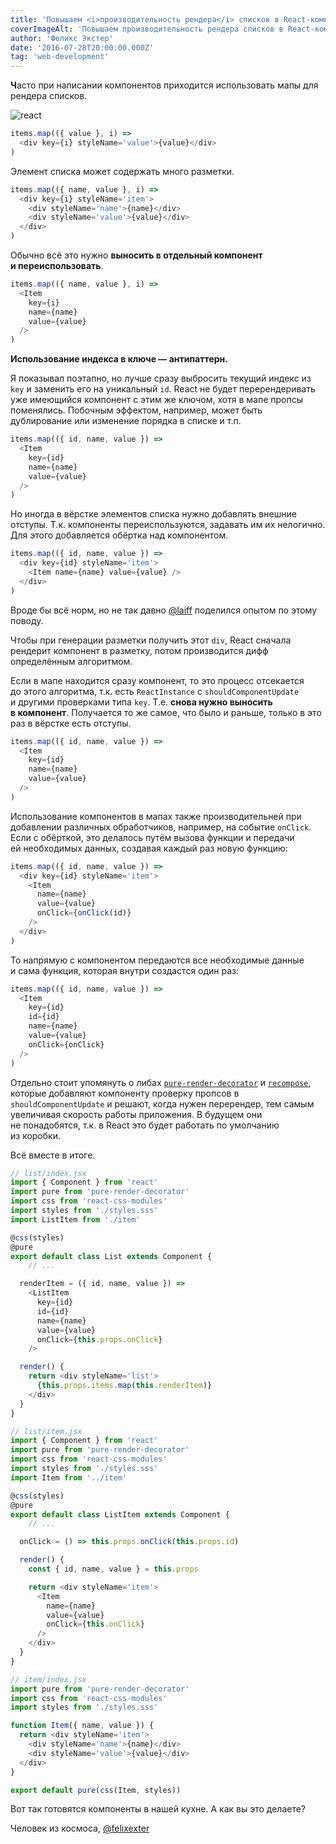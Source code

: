 ```yaml
---
title: 'Повышаем <i>производительность рендера</i> списков в React-компонентах'
coverImageAlt: 'Повышаем производительность рендера списков в React-компонентах'
author: 'Феликс Экстер'
date: '2016-07-28T20:00:00.000Z'
tag: 'web-development'
---
```


**Ч**асто при написании компонентов приходится использовать мапы для рендера списков.

<Img imageName="react" alt="react"/>

```js
items.map(({ value }, i) =>
  <div key={i} styleName='value'>{value}</div>
)
```

Элемент списка может содержать много разметки.

```js
items.map(({ name, value }, i) =>
  <div key={i} styleName='item'>
    <div styleName='name'>{name}</div>
    <div styleName='value'>{value}</div>
  </div>
)
```

Обычно всё это нужно **выносить в отдельный компонент и переиспользовать**.

```js
items.map(({ name, value }, i) =>
  <Item
    key={i}
    name={name}
    value={value}
  />
)
```

**Использование индекса в ключе — антипаттерн.**

Я показывал поэтапно, но лучше сразу выбросить текущий индекс из `key` и заменить его на уникальный `id`.
React не будет перерендеривать уже имеющийся компонент с этим же ключом, хотя в мапе пропсы поменялись.
Побочным эффектом, например, может быть дублирование или изменение порядка в списке и т.п.

```js
items.map(({ id, name, value }) =>
  <Item
    key={id}
    name={name}
    value={value}
  />
)
```

Но иногда в вёрстке элементов списка нужно добавлять внешние отступы.
Т.к. компоненты переиспользуются, задавать им их нелогично.
Для этого добавляется обёртка над компонентом.

```js
items.map(({ id, name, value }) =>
  <div key={id} styleName='item'>
    <Item name={name} value={value} />
  </div>
)
```

Вроде бы всё норм, но не так давно [@laiff](https://github.com/laiff) поделился опытом по этому поводу.

Чтобы при генерации разметки получить этот `div`,
React сначала рендерит компонент в разметку, потом производится дифф определённым алгоритмом.

Если в мапе находится сразу компонент, то это процесс отсекается до этого алгоритма, т.к. есть `ReactInstance` с `shouldComponentUpdate` и другими проверками типа `key`.
Т.е. **снова нужно выноcить в компонент**.
Получается то же самое, что было и раньше, только в это раз в вёрстке есть отступы.

```js
items.map(({ id, name, value }) =>
  <Item
    key={id}
    name={name}
    value={value}
  />
)
```

Использование компонентов в мапах также производительней при добавлении различных обработчиков,
например, на событие `onClick`.
Если с обёрткой, это делалось путём вызова функции
и передачи ей необходимых данных, создавая каждый раз новую функцию:

```js
items.map(({ id, name, value }) =>
  <div key={id} styleName='item'>
    <Item
      name={name}
      value={value}
      onClick={onClick(id)}
    />
  </div>
)
```

То напрямую с компонентом передаются все необходимые данные и сама функция, которая внутри создастся один раз:

```js
items.map(({ id, name, value }) =>
  <Item
    key={id}
    id={id}
    name={name}
    value={value}
    onClick={onClick}
  />
)
```

Отдельно стоит упомянуть о либах [`pure-render-decorator`](https://github.com/felixgirault/pure-render-decorator)
и [`recompose`](https://github.com/acdlite/recompose),
которые добавляют компоненту проверку пропсов в `shouldComponentUpdate`
и решают, когда нужен перерендер, тем самым увеличивая скорость работы приложения.
В будущем они не понадобятся, т.к. в React это будет работать по умолчанию из коробки.

Всё вместе в итоге.

```js
// list/index.jsx
import { Component } from 'react'
import pure from 'pure-render-decorator'
import css from 'react-css-modules'
import styles from './styles.sss'
import ListItem from './item'

@css(styles)
@pure
export default class List extends Component {
	// ...

  renderItem = ({ id, name, value }) =>
    <ListItem
      key={id}
      id={id}
      name={name}
      value={value}
      onClick={this.props.onClick}
    />

  render() {
    return <div styleName='list'>
      {this.props.items.map(this.renderItem)}
    </div>
  }
}
```

```js
// list/item.jsx
import { Component } from 'react'
import pure from 'pure-render-decorator'
import css from 'react-css-modules'
import styles from './styles.sss'
import Item from '../item'

@css(styles)
@pure
export default class ListItem extends Component {
	// ...

  onClick = () => this.props.onClick(this.props.id)

  render() {
    const { id, name, value } = this.props

    return <div styleName='item'>
      <Item
        name={name}
        value={value}
        onClick={this.onClick}
      />
    </div>
  }
}
```

```js
// item/index.jsx
import pure from 'pure-render-decorator'
import css from 'react-css-modules'
import styles from './styles.sss'

function Item({ name, value }) {
  return <div styleName='item'>
    <div styleName='name'>{name}</div>
    <div styleName='value'>{value}</div>
  </div>
}

export default pure(css(Item, styles))
```

Вот так готовятся компоненты в нашей кухне.
А как вы это делаете?


Человек из космоса,
[@felixexter](https://twitter.com/felix_exter)
